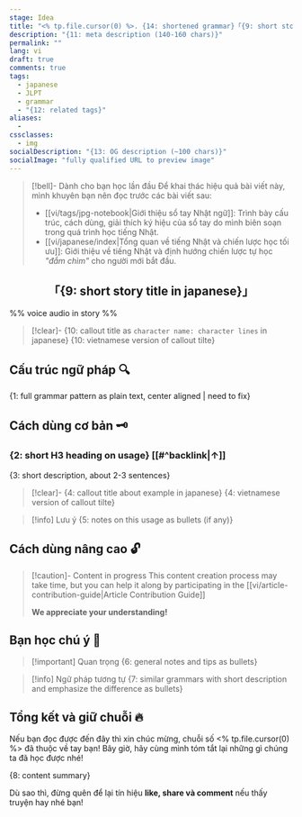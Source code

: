 ```yaml
---
stage: Idea
title: "<% tp.file.cursor(0) %>. {14: shortened grammar}「{9: short story title in vietnamese}」"
description: "{11: meta description (140‑160 chars)}"
permalink: ""
lang: vi
draft: true
comments: true
tags:
  - japanese
  - JLPT
  - grammar
  - "{12: related tags}"
aliases:
  - 
cssclasses:
  - img
socialDescription: "{13: OG description (~100 chars)}"
socialImage: "fully qualified URL to preview image"
---
```


> [!bell]- Dành cho bạn học lần đầu
> Để khai thác hiệu quả bài viết này, mình khuyên bạn nên đọc trước các bài viết sau:
> - [[vi/tags/jpg-notebook|Giới thiệu sổ tay Nhật ngữ]]: Trình bày cấu trúc, cách dùng, giải thích ký hiệu của sổ tay do mình biên soạn trong quá trình học tiếng Nhật.   
> - [[vi/japanese/index|Tổng quan về tiếng Nhật và chiến lược học tối ưu]]: Giới thiệu về tiếng Nhật và định hướng chiến lược tự học *"đắm chìm"* cho người mới bắt đầu.

<h2 style="text-align:center">「{9: short story title in japanese}」</h2>

%% voice audio in story %%

<!-- use the callout template right below to build story content as a 2/3 person conversation, emphasize sentences using grammar with `[[wikilink]]` that link to below H3 heading about usage. The story must contain all basic usage, be of medium length, and convey a clear meaning -->
> [!clear]- {10: callout title as `character name: character lines` in japanese}
> {10: vietnamese version of callout tilte}

## Cấu trúc ngữ pháp 🔍
{1: full grammar pattern as plain text, center aligned | need to fix}

## Cách dùng cơ bản 🗝️

<!-- use the subsection template in H3 heading right below to present multiple usages of the grammar (each subsection should cover only one specific usage) -->
### {2: short H3 heading on usage} [[#^backlink|↑]]
{3: short description, about 2-3 sentences}

<!-- at least 1 examples for each combination of grammar (with verb, adjective, noun, ...), based on right below callout template -->
> [!clear]- {4: callout title about example in japanese}
> {4: vietnamese version of callout tilte}

> [!info] Lưu ý
> {5: notes on this usage as bullets (if any)}

## Cách dùng nâng cao 🔓

> [!caution]- Content in progress
> This content creation process may take time, but you can help it along by participating in the [[vi/article-contribution-guide|Article Contribution Guide]]
>
> **We appreciate your understanding!**

## Bạn học chú ý 👀

> [!important] Quan trọng
> {6: general notes and tips as bullets}

> [!info] Ngữ pháp tương tự
> {7: similar grammars with short description and emphasize the difference as bullets}

## Tổng kết và giữ chuỗi 🔥
Nếu bạn đọc được đến đây thì xin chúc mừng, chuỗi số <% tp.file.cursor(0) %> đã thuộc về tay bạn! Bây giờ, hãy cùng mình tóm tắt lại những gì chúng ta đã học được nhé!

{8: content summary}

Dù sao thì, đừng quên để lại tín hiệu **like, share và comment** nếu thấy truyện hay nhé bạn!
